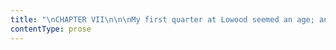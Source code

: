 ```yaml
---
title: "\nCHAPTER VII\n\n\nMy first quarter at Lowood seemed an age; and not the golden age either;\nit comprised an irksome struggle with difficulties in habituating myself\nto new rules and unwonted tasks.\_ The fear of failure in these points\nharassed me worse than the physical hardships of my lot; though these\nwere no trifles.\n\nDuring January, February, and part of March, the deep snows, and, after\ntheir melting, the almost impassable roads, prevented our stirring\nbeyond the garden walls, except to go to church; but within these limits\nwe had to pass an hour every day in the open air.\_ Our clothing was\ninsufficient to protect us from the severe cold: we had no boots, the\nsnow got into our shoes and melted there: our ungloved hands became\nnumbed and covered with chilblains, as were our feet: I remember well\nthe distracting irritation I endured from this cause every evening, when\nmy feet inflamed; and the torture of thrusting the swelled, raw, and\nstiff toes into my shoes in the morning.\_ Then the scanty supply of food\nwas distressing: with the keen appetites of growing children, we had\nscarcely sufficient to keep alive a delicate invalid.\_ From this\ndeficiency of nourishment resulted an abuse, which pressed hardly on the\nyounger pupils: whenever the famished great girls had an opportunity,\nthey would coax or menace the little ones out of their portion.\_ Many a\ntime I have shared between two claimants the precious morsel of brown\nbread distributed at tea-time; and after relinquishing to a third half\nthe contents of my mug of coffee, I have swallowed the remainder with an\naccompaniment of secret tears, forced from me by the exigency of hunger.\n\nSundays were dreary days in that wintry season.\_ We had to walk two\nmiles to Brocklebridge Church, where our patron officiated.\_ We set out\ncold, we arrived at church colder: during the morning service we became\nalmost paralysed.\_ It was too far to return to dinner, and an allowance\nof cold meat and bread, in the same penurious proportion observed in our\nordinary meals, was served round between the services.\n\nAt the close of the afternoon service we returned by an exposed and\nhilly road, where the bitter winter wind, blowing over a range of snowy\nsummits to the north, almost flayed the skin from our faces.\n\nI can remember Miss Temple walking lightly and rapidly along our\ndrooping line, her plaid cloak, which the frosty wind fluttered,\ngathered close about her, and encouraging us, by precept and example, to\nkeep up our spirits, and march forward, as she said, “like stalwart\nsoldiers.”\_ The other teachers, poor things, were generally themselves\ntoo much dejected to attempt the task of cheering others.\n\nHow we longed for the light and heat of a blazing fire when we got\nback!\_ But, to the little ones at least, this was denied: each hearth in\nthe schoolroom was immediately surrounded by a double row of great\ngirls, and behind them the younger children crouched in groups, wrapping\ntheir starved arms in their pinafores.\n\nA little solace came at tea-time, in the shape of a double ration of\nbread—a whole, instead of a half, slice—with the delicious addition of a\nthin scrape of butter: it was the hebdomadal treat to which we all\nlooked forward from Sabbath to Sabbath.\_ I generally contrived to\nreserve a moiety of this bounteous repast for myself; but the remainder\nI was invariably obliged to part with.\n\nThe Sunday evening was spent in repeating, by heart, the Church\nCatechism, and the fifth, sixth, and seventh chapters of St. Matthew;\nand in listening to a long sermon, read by Miss Miller, whose\nirrepressible yawns attested her weariness.\_ A frequent interlude of\nthese performances was the enactment of the part of Eutychus by some\nhalf-dozen of little girls, who, overpowered with sleep, would fall\ndown, if not out of the third loft, yet off the fourth form, and be\ntaken up half dead.\_ The remedy was, to thrust them forward into the\ncentre of the schoolroom, and oblige them to stand there till the sermon\nwas finished.\_ Sometimes their feet failed them, and they sank together\nin a heap; they were then propped up with the monitors’ high stools.\n\nI have not yet alluded to the visits of Mr. Brocklehurst; and indeed\nthat gentleman was from home during the greater part of the first month\nafter my arrival; perhaps prolonging his stay with his friend the\narchdeacon: his absence was a relief to me.\_ I need not say that I had\nmy own reasons for dreading his coming: but come he did at last.\n\nOne afternoon (I had then been three weeks at Lowood), as I was sitting\nwith a slate in my hand, puzzling over a sum in long division, my eyes,\nraised in abstraction to the window, caught sight of a figure just\npassing: I recognised almost instinctively that gaunt outline; and when,\ntwo minutes after, all the school, teachers included, rose en masse,\nit was not necessary for me to look up in order to ascertain whose\nentrance they thus greeted.\_ A long stride measured the schoolroom, and\npresently beside Miss Temple, who herself had risen, stood the same\nblack column which had frowned on me so ominously from the hearthrug of\nGateshead.\_ I now glanced sideways at this piece of architecture.\_ Yes,\nI was right: it was Mr. Brocklehurst, buttoned up in a surtout, and\nlooking longer, narrower, and more rigid than ever.\n\nI had my own reasons for being dismayed at this apparition; too well I\nremembered the perfidious hints given by Mrs. Reed about my disposition,\n&c.; the promise pledged by Mr. Brocklehurst to apprise Miss Temple and\nthe teachers of my vicious nature.\_ All along I had been dreading the\nfulfilment of this promise,—I had been looking out daily for the “Coming\nMan,” whose information respecting my past life and conversation was to\nbrand me as a bad child for ever: now there he was.\n\nHe stood at Miss Temple’s side; he was speaking low in her ear: I did\nnot doubt he was making disclosures of my villainy; and I watched her\neye with painful anxiety, expecting every moment to see its dark orb\nturn on me a glance of repugnance and contempt.\_ I listened too; and as\nI happened to be seated quite at the top of the room, I caught most of\nwhat he said: its import relieved me from immediate apprehension.\n\n“I suppose, Miss Temple, the thread I bought at Lowton will do; it\nstruck me that it would be just of the quality for the calico chemises,\nand I sorted the needles to match.\_ You may tell Miss Smith that I\nforgot to make a memorandum of the darning needles, but she shall have\nsome papers sent in next week; and she is not, on any account, to give\nout more than one at a time to each pupil: if they have more, they are\napt to be careless and lose them.\_ And, O ma’am!\_ I wish the woollen\nstockings were better looked to!—when I was here last, I went into the\nkitchen-garden and examined the clothes drying on the line; there was a\nquantity of black hose in a very bad state of repair: from the size of\nthe holes in them I was sure they had not been well mended from time to\ntime.”\n\nHe paused.\n\n“Your directions shall be attended to, sir,” said Miss Temple.\n\n“And, ma’am,” he continued, “the laundress tells me some of the girls\nhave two clean tuckers in the week: it is too much; the rules limit them\nto one.”\n\n“I think I can explain that circumstance, sir.\_ Agnes and Catherine\nJohnstone were invited to take tea with some friends at Lowton last\nThursday, and I gave them leave to put on clean tuckers for the\noccasion.”\n\nMr. Brocklehurst nodded.\n\n“Well, for once it may pass; but please not to let the circumstance\noccur too often.\_ And there is another thing which surprised me; I find,\nin settling accounts with the housekeeper, that a lunch, consisting of\nbread and cheese, has twice been served out to the girls during the past\nfortnight.\_ How is this?\_ I looked over the regulations, and I find no\nsuch meal as lunch mentioned.\_ Who introduced this innovation? and by\nwhat authority?”\n\n“I must be responsible for the circumstance, sir,” replied Miss Temple:\n“the breakfast was so ill prepared that the pupils could not possibly\neat it; and I dared not allow them to remain fasting till dinner-time.”\n\n“Madam, allow me an instant.\_ You are aware that my plan in bringing up\nthese girls is, not to accustom them to habits of luxury and indulgence,\nbut to render them hardy, patient, self-denying.\_ Should any little\naccidental disappointment of the appetite occur, such as the spoiling of\na meal, the under or the over dressing of a dish, the incident ought not\nto be neutralised by replacing with something more delicate the comfort\nlost, thus pampering the body and obviating the aim of this institution;\nit ought to be improved to the spiritual edification of the pupils, by\nencouraging them to evince fortitude under temporary privation.\_ A brief\naddress on those occasions would not be mistimed, wherein a judicious\ninstructor would take the opportunity of referring to the sufferings of\nthe primitive Christians; to the torments of martyrs; to the\nexhortations of our blessed Lord Himself, calling upon His disciples to\ntake up their cross and follow Him; to His warnings that man shall not\nlive by bread alone, but by every word that proceedeth out of the mouth\nof God; to His divine consolations, “If ye suffer hunger or thirst for\nMy sake, happy are ye.”\_ Oh, madam, when you put bread and cheese,\ninstead of burnt porridge, into these children’s mouths, you may indeed\nfeed their vile bodies, but you little think how you starve their\nimmortal souls!”\n\nMr. Brocklehurst again paused—perhaps overcome by his feelings.\_ Miss\nTemple had looked down when he first began to speak to her; but she now\ngazed straight before her, and her face, naturally pale as marble,\nappeared to be assuming also the coldness and fixity of that material;\nespecially her mouth, closed as if it would have required a sculptor’s\nchisel to open it, and her brow settled gradually into petrified\nseverity.\n\nMeantime, Mr. Brocklehurst, standing on the hearth with his hands behind\nhis back, majestically surveyed the whole school.\_ Suddenly his eye gave\na blink, as if it had met something that either dazzled or shocked its\npupil; turning, he said in more rapid accents than he had hitherto used—\n\n“Miss Temple, Miss Temple, what—what is that girl with curled hair?\_\nRed hair, ma’am, curled—curled all over?”\_ And extending his cane he\npointed to the awful object, his hand shaking as he did so.\n\n“It is Julia Severn,” replied Miss Temple, very quietly.\n\n“Julia Severn, ma’am!\_ And why has she, or any other, curled hair?\_ Why,\nin defiance of every precept and principle of this house, does she\nconform to the world so openly—here in an evangelical, charitable\nestablishment—as to wear her hair one mass of curls?”\n\n“Julia’s hair curls naturally,” returned Miss Temple, still more\nquietly.\n\n“Naturally!\_ Yes, but we are not to conform to nature; I wish these\ngirls to be the children of Grace: and why that abundance?\_ I have again\nand again intimated that I desire the hair to be arranged closely,\nmodestly, plainly.\_ Miss Temple, that girl’s hair must be cut off\nentirely; I will send a barber to-morrow: and I see others who have far\ntoo much of the excrescence—that tall girl, tell her to turn round.\_\nTell all the first form to rise up and direct their faces to the wall.”\n\nMiss Temple passed her handkerchief over her lips, as if to smooth away\nthe involuntary smile that curled them; she gave the order, however, and\nwhen the first class could take in what was required of them, they\nobeyed.\_ Leaning a little back on my bench, I could see the looks and\ngrimaces with which they commented on this manoeuvre: it was a pity Mr.\nBrocklehurst could not see them too; he would perhaps have felt that,\nwhatever he might do with the outside of the cup and platter, the inside\nwas further beyond his interference than he imagined.\n\nHe scrutinised the reverse of these living medals some five minutes,\nthen pronounced sentence.\_ These words fell like the knell of doom—\n\n“All those top-knots must be cut off.”\n\nMiss Temple seemed to remonstrate.\n\n“Madam,” he pursued, “I have a Master to serve whose kingdom is not of\nthis world: my mission is to mortify in these girls the lusts of the\nflesh; to teach them to clothe themselves with shame-facedness and\nsobriety, not with braided hair and costly apparel; and each of the\nyoung persons before us has a string of hair twisted in plaits which\nvanity itself might have woven; these, I repeat, must be cut off; think\nof the time wasted, of—”\n\nMr. Brocklehurst was here interrupted: three other visitors, ladies, now\nentered the room.\_ They ought to have come a little sooner to have heard\nhis lecture on dress, for they were splendidly attired in velvet, silk,\nand furs.\_ The two younger of the trio (fine girls of sixteen and\nseventeen) had grey beaver hats, then in fashion, shaded with ostrich\nplumes, and from under the brim of this graceful head-dress fell a\nprofusion of light tresses, elaborately curled; the elder lady was\nenveloped in a costly velvet shawl, trimmed with ermine, and she wore a\nfalse front of French curls.\n\nThese ladies were deferentially received by Miss Temple, as Mrs. and the\nMisses Brocklehurst, and conducted to seats of honour at the top of the\nroom.\_ It seems they had come in the carriage with their reverend\nrelative, and had been conducting a rummaging scrutiny of the room\nupstairs, while he transacted business with the housekeeper, questioned\nthe laundress, and lectured the superintendent.\_ They now proceeded to\naddress divers remarks and reproofs to Miss Smith, who was charged with\nthe care of the linen and the inspection of the dormitories: but I had\nno time to listen to what they said; other matters called off and\nenchanted my attention.\n\nHitherto, while gathering up the discourse of Mr. Brocklehurst and Miss\nTemple, I had not, at the same time, neglected precautions to secure my\npersonal safety; which I thought would be effected, if I could only\nelude observation.\_ To this end, I had sat well back on the form, and\nwhile seeming to be busy with my sum, had held my slate in such a manner\nas to conceal my face: I might have escaped notice, had not my\ntreacherous slate somehow happened to slip from my hand, and falling\nwith an obtrusive crash, directly drawn every eye upon me; I knew it was\nall over now, and, as I stooped to pick up the two fragments of slate, I\nrallied my forces for the worst.\_ It came.\n\n“A careless girl!” said Mr. Brocklehurst, and immediately after—“It is\nthe new pupil, I perceive.”\_ And before I could draw breath, “I must not\nforget I have a word to say respecting her.”\_ Then aloud: how loud it\nseemed to me!\_ “Let the child who broke her slate come forward!”\n\nOf my own accord I could not have stirred; I was paralysed: but the two\ngreat girls who sit on each side of me, set me on my legs and pushed me\ntowards the dread judge, and then Miss Temple gently assisted me to his\nvery feet, and I caught her whispered counsel—\n\n“Don’t be afraid, Jane, I saw it was an accident; you shall not be\npunished.”\n\nThe kind whisper went to my heart like a dagger.\n\n“Another minute, and she will despise me for a hypocrite,” thought I;\nand an impulse of fury against Reed, Brocklehurst, and Co. bounded in my\npulses at the conviction.\_ I was no Helen Burns.\n\n“Fetch that stool,” said Mr. Brocklehurst, pointing to a very high one\nfrom which a monitor had just risen: it was brought.\n\n“Place the child upon it.”\n\nAnd I was placed there, by whom I don’t know: I was in no condition to\nnote particulars; I was only aware that they had hoisted me up to the\nheight of Mr. Brocklehurst’s nose, that he was within a yard of me, and\nthat a spread of shot orange and purple silk pelisses and a cloud of\nsilvery plumage extended and waved below me.\n\nMr. Brocklehurst hemmed.\n\n“Ladies,” said he, turning to his family, “Miss Temple, teachers, and\nchildren, you all see this girl?”\n\nOf course they did; for I felt their eyes directed like burning-glasses\nagainst my scorched skin.\n\n“You see she is yet young; you observe she possesses the ordinary form\nof childhood; God has graciously given her the shape that He has given\nto all of us; no signal deformity points her out as a marked character.\_\nWho would think that the Evil One had already found a servant and agent\nin her?\_ Yet such, I grieve to say, is the case.”\n\nA pause—in which I began to steady the palsy of my nerves, and to feel\nthat the Rubicon was passed; and that the trial, no longer to be\nshirked, must be firmly sustained.\n\n“My dear children,” pursued the black marble clergyman, with pathos,\n“this is a sad, a melancholy occasion; for it becomes my duty to warn\nyou, that this girl, who might be one of God’s own lambs, is a little\ncastaway: not a member of the true flock, but evidently an interloper\nand an alien.\_ You must be on your guard against her; you must shun her\nexample; if necessary, avoid her company, exclude her from your sports,\nand shut her out from your converse.\_ Teachers, you must watch her: keep\nyour eyes on her movements, weigh well her words, scrutinise her\nactions, punish her body to save her soul: if, indeed, such salvation be\npossible, for (my tongue falters while I tell it) this girl, this child,\nthe native of a Christian land, worse than many a little heathen who\nsays its prayers to Brahma and kneels before Juggernaut—this girl is—a\nliar!”\n\nNow came a pause of ten minutes, during which I, by this time in perfect\npossession of my wits, observed all the female Brocklehursts produce\ntheir pocket-handkerchiefs and apply them to their optics, while the\nelderly lady swayed herself to and fro, and the two younger ones\nwhispered, “How shocking!”\_ Mr. Brocklehurst resumed.\n\n“This I learned from her benefactress; from the pious and charitable\nlady who adopted her in her orphan state, reared her as her own\ndaughter, and whose kindness, whose generosity the unhappy girl repaid\nby an ingratitude so bad, so dreadful, that at last her excellent\npatroness was obliged to separate her from her own young ones, fearful\nlest her vicious example should contaminate their purity: she has sent\nher here to be healed, even as the Jews of old sent their diseased to\nthe troubled pool of Bethesda; and, teachers, superintendent, I beg of\nyou not to allow the waters to stagnate round her.”\n\nWith this sublime conclusion, Mr. Brocklehurst adjusted the top button\nof his surtout, muttered something to his family, who rose, bowed to\nMiss Temple, and then all the great people sailed in state from the\nroom.\_ Turning at the door, my judge said—\n\n“Let her stand half-an-hour longer on that stool, and let no one speak\nto her during the remainder of the day.”\n\nThere was I, then, mounted aloft; I, who had said I could not bear the\nshame of standing on my natural feet in the middle of the room, was now\nexposed to general view on a pedestal of infamy.\_ What my sensations\nwere no language can describe; but just as they all rose, stifling my\nbreath and constricting my throat, a girl came up and passed me: in\npassing, she lifted her eyes.\_ What a strange light inspired them!\_ What\nan extraordinary sensation that ray sent through me!\_ How the new\nfeeling bore me up!\_ It was as if a martyr, a hero, had passed a slave\nor victim, and imparted strength in the transit.\_ I mastered the rising\nhysteria, lifted up my head, and took a firm stand on the stool.\_ Helen\nBurns asked some slight question about her work of Miss Smith, was\nchidden for the triviality of the inquiry, returned to her place, and\nsmiled at me as she again went by.\_ What a smile!\_ I remember it now,\nand I know that it was the effluence of fine intellect, of true courage;\nit lit up her marked lineaments, her thin face, her sunken grey eye,\nlike a reflection from the aspect of an angel.\_ Yet at that moment Helen\nBurns wore on her arm “the untidy badge;” scarcely an hour ago I had\nheard her condemned by Miss Scatcherd to a dinner of bread and water on\nthe morrow because she had blotted an exercise in copying it out.\_ Such\nis the imperfect nature of man! such spots are there on the disc of the\nclearest planet; and eyes like Miss Scatcherd’s can only see those\nminute defects, and are blind to the full brightness of the orb.\n"
contentType: prose
---
```



